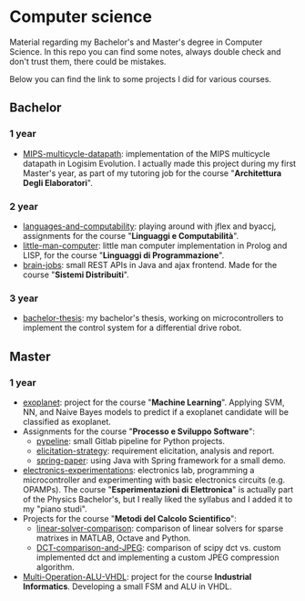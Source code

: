 # Computer science

Material regarding my Bachelor's and Master's degree in Computer Science.
In this repo you can find some notes, always double check and don't trust them, there could be mistakes.

Below you can find the link to some projects I did for various courses.

## Bachelor

### 1 year
- [MIPS-multicycle-datapath](https://github.com/fdila/MIPS-multicycle-datapath): implementation of the MIPS multicycle datapath in Logisim Evolution. I actually made this project during my first Master's year, as part of my tutoring job for the course "**Architettura Degli Elaboratori**".

### 2 year
- [languages-and-computability](https://github.com/fdila/languages-and-computability-unimib): playing around with jflex and byaccj, assignments for the course "**Linguaggi e Computabilità**".
- [little-man-computer](https://github.com/fdila/little-man-computer): little man computer implementation in Prolog and LISP, for the course "**Linguaggi di Programmazione**".
- [brain-jobs](https://github.com/fdila/brain-jobs): small REST APIs in Java and ajax frontend. Made for the course "**Sistemi Distribuiti**".

### 3 year
- [bachelor-thesis](https://github.com/fdila/bachelor-thesis): my bachelor's thesis, working on microcontrollers to implement the control system for a differential drive robot.

## Master

### 1 year

- [exoplanet](https://github.com/derogab/exoplanet): project for the course "**Machine Learning**". Applying SVM, NN, and Naive Bayes models to predict if a exoplanet candidate will be classified as exoplanet.
- Assignments for the course "**Processo e Sviluppo Software**":
  - [pypeline](https://gitlab.com/fdila/2020_assignment1_pypeline): small Gitlab pipeline for Python projects.
  - [elicitation-strategy](https://gitlab.com/unishare/processo-e-sviluppo-del-software/2020_assignment2_elicitation_strategy): requirement elicitation, analysis and report.
  - [spring-paper](https://gitlab.com/unishare/processo-e-sviluppo-del-software/2020_assignment3_spring_paper): using Java with Spring framework for a small demo.
- [electronics-experimentations](https://github.com/fdila/electronics-experimentation): electronics lab, programming a microcontroller and experimenting with basic electronics circuits (e.g. OPAMPs). The course "**Esperimentazioni di Elettronica**" is actually part of the Physics Bachelor's, but I really liked the syllabus and I added it to my "piano studi".
- Projects for the course "**Metodi del Calcolo Scientifico**":
  - [linear-solver-comparison](https://github.com/fdila/linear-solver-comparison): comparison of linear solvers for sparse matrixes in MATLAB, Octave and Python.
  - [DCT-comparison-and-JPEG](https://github.com/fdila/DCT-comparison-and-JPEG): comparison of scipy dct vs. custom implemented dct and implementing a custom JPEG compression algorithm.
- [Multi-Operation-ALU-VHDL](https://github.com/fdila/Multi-Operation-ALU-VHDL): project for the course **Industrial Informatics**. Developing a small FSM and ALU in VHDL.

